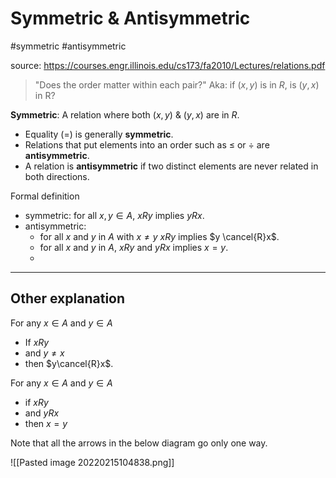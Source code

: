 # Symmetric & Antisymmetric

#symmetric #antisymmetric

source: https://courses.engr.illinois.edu/cs173/fa2010/Lectures/relations.pdf

> "Does the order matter within each pair?"
> Aka: if $(x,y)$ is in $R$, is $(y,x)$ in R?


**Symmetric**: A relation where both $(x,y)$ & $(y,x)$ are in $R$.

- Equality ($=$) is generally **symmetric**.
- Relations that put elements into an order such as $\leq$ or $\div$ are **antisymmetric**.
- A relation is **antisymmetric** if two distinct elements are never related in both directions.

Formal definition
- symmetric: for all $x,y \in A$, $xRy$ implies $yRx$.
- antisymmetric:
	- for all $x$ and $y$ in $A$ with $x \neq y$ $xRy$ implies $y \cancel{R}x$.
	- for all $x$ and $y$ in $A$, $xRy$ and $yRx$ implies $x=y$.
	- 


---

## Other explanation

For any $x \in A$ and $y \in A$
- If $xRy$ 
- and $y \neq x$ 
- then $y\cancel{R}x$.

For any $x \in A$ and $y \in A$
- if $xRy$
- and $yRx$
- then $x = y$

Note that all the arrows in the below diagram go only one way.

![[Pasted image 20220215104838.png]]

